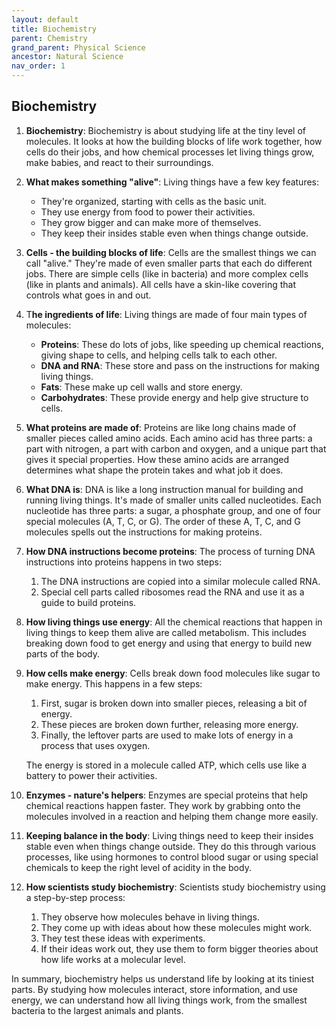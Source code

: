 ```yaml
---
layout: default
title: Biochemistry
parent: Chemistry
grand_parent: Physical Science
ancestor: Natural Science
nav_order: 1
---
```


## Biochemistry

1. **Biochemistry**: Biochemistry is about studying life at the tiny level of molecules. It looks at how the building blocks of life work together, how cells do their jobs, and how chemical processes let living things grow, make babies, and react to their surroundings.

2. **What makes something "alive"**: Living things have a few key features:
   - They're organized, starting with cells as the basic unit.
   - They use energy from food to power their activities.
   - They grow bigger and can make more of themselves.
   - They keep their insides stable even when things change outside.

3. **Cells - the building blocks of life**: Cells are the smallest things we can call "alive." They're made of even smaller parts that each do different jobs. There are simple cells (like in bacteria) and more complex cells (like in plants and animals). All cells have a skin-like covering that controls what goes in and out.

4. T**he ingredients of life**: Living things are made of four main types of molecules:
   - **Proteins**: These do lots of jobs, like speeding up chemical reactions, giving shape to cells, and helping cells talk to each other.
   - **DNA and RNA**: These store and pass on the instructions for making living things.
   - **Fats**: These make up cell walls and store energy.
   - **Carbohydrates**: These provide energy and help give structure to cells.

5. **What proteins are made of**: Proteins are like long chains made of smaller pieces called amino acids. Each amino acid has three parts: a part with nitrogen, a part with carbon and oxygen, and a unique part that gives it special properties. How these amino acids are arranged determines what shape the protein takes and what job it does.

6. **What DNA is**: DNA is like a long instruction manual for building and running living things. It's made of smaller units called nucleotides. Each nucleotide has three parts: a sugar, a phosphate group, and one of four special molecules (A, T, C, or G). The order of these A, T, C, and G molecules spells out the instructions for making proteins.

7. **How DNA instructions become proteins**: The process of turning DNA instructions into proteins happens in two steps:
   1. The DNA instructions are copied into a similar molecule called RNA.
   2. Special cell parts called ribosomes read the RNA and use it as a guide to build proteins.

8. **How living things use energy**: All the chemical reactions that happen in living things to keep them alive are called metabolism. This includes breaking down food to get energy and using that energy to build new parts of the body.

9. **How cells make energy**: Cells break down food molecules like sugar to make energy. This happens in a few steps:
    1. First, sugar is broken down into smaller pieces, releasing a bit of energy.
    2. These pieces are broken down further, releasing more energy.
    3. Finally, the leftover parts are used to make lots of energy in a process that uses oxygen.
    
    The energy is stored in a molecule called ATP, which cells use like a battery to power their activities.

10. **Enzymes - nature's helpers**: Enzymes are special proteins that help chemical reactions happen faster. They work by grabbing onto the molecules involved in a reaction and helping them change more easily.

11. **Keeping balance in the body**: Living things need to keep their insides stable even when things change outside. They do this through various processes, like using hormones to control blood sugar or using special chemicals to keep the right level of acidity in the body.

12. **How scientists study biochemistry**: Scientists study biochemistry using a step-by-step process:
    1. They observe how molecules behave in living things.
    2. They come up with ideas about how these molecules might work.
    3. They test these ideas with experiments.
    4. If their ideas work out, they use them to form bigger theories about how life works at a molecular level.

In summary, biochemistry helps us understand life by looking at its tiniest parts. By studying how molecules interact, store information, and use energy, we can understand how all living things work, from the smallest bacteria to the largest animals and plants.
